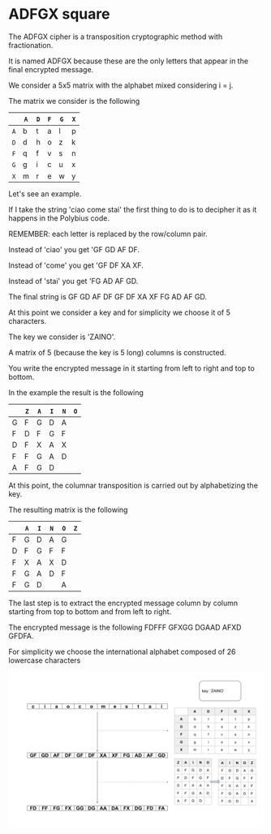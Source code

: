 # ADFGX square

The ADFGX cipher is a transposition cryptographic method with fractionation.

It is named ADFGX because these are the only letters that appear in the final encrypted message.

We consider a 5x5 matrix with the alphabet mixed considering i = j.

The matrix we consider is the following

<table>
    <thead>
      <tr>
        <th></th>
        <th><code>A</code></th>
        <th><code>D</code></th>
        <th><code>F</code></th>
        <th><code>G</code></th>
        <th><code>X</code></th>
      </tr>
    </thead>
    <tbody>
        <tr>
            <td><code>A</code></td>
            <td>b</td>
            <td>t</td>
            <td>a</td>
            <td>l</td>
            <td>p</td>
        </tr>
        <tr>
            <td><code>D</code></td>
            <td>d</td>
            <td>h</td>
            <td>o</td>
            <td>z</td>
            <td>k</td>
        </tr>
        <tr>
            <td><code>F</code></td>
            <td>q</td>
            <td>f</td>
            <td>v</td>
            <td>s</td>
            <td>n</td>
        </tr>
        <tr>
            <td><code>G</code></td>
            <td>g</td>
            <td>i</td>
            <td>c</td>
            <td>u</td>
            <td>x</td>
        </tr>
       <tr>
            <td><code>X</code></td>
            <td>m</td>
            <td>r</td>
            <td>e</td>
            <td>w</td>
            <td>y</td>
        </tr>
    </tbody>
  </table>

Let's see an example.


If I take the string 'ciao come stai' the first thing to do is to decipher it as it happens in the Polybius code.

REMEMBER: each letter is replaced by the row/column pair.

Instead of 'ciao' you get 'GF GD AF DF.

Instead of 'come' you get 'GF DF XA XF.

Instead of 'stai' you get 'FG AD AF GD.

The final string is GF GD AF DF GF DF XA XF FG AD AF GD.

At this point we consider a key and for simplicity we choose it of 5 characters.

The key we consider is 'ZAINO'.

A matrix of 5 (because the key is 5 long) columns is constructed.

You write the encrypted message in it starting from left to right and top to bottom.

In the example the result is the following

<table>
    <thead>
      <tr>
        <th></th>
        <th><code>Z</code></th>
        <th><code>A</code></th>
        <th><code>I</code></th>
        <th><code>N</code></th>
        <th><code>O</code></th>
      </tr>
    </thead>
    <tbody>
        <tr>
            <td>G</td>
            <td>F</td>
            <td>G</td>
            <td>D</td>
            <td>A</td>
        </tr>
        <tr>
            <td>F</td>
            <td>D</td>
            <td>F</td>
            <td>G</td>
            <td>F</td>
        </tr>
        <tr>
            <td>D</td>
            <td>F</td>
            <td>X</td>
            <td>A</td>
            <td>X</td>
        </tr>
        <tr>
            <td>F</td>
            <td>F</td>
            <td>G</td>
            <td>A</td>
            <td>D</td>
        </tr>
       <tr>
            <td>A</td>
            <td>F</td>
            <td>G</td>
            <td>D</td>
            <td> </td>
        </tr>
    </tbody>
  </table>

At this point, the columnar transposition is carried out by alphabetizing the key.

The resulting matrix is ​​the following

<table>
    <thead>
      <tr>
        <th></th>
        <th><code>A</code></th>
        <th><code>I</code></th>
        <th><code>N</code></th>
        <th><code>O</code></th>
        <th><code>Z</code></th>
      </tr>
    </thead>
    <tbody>
        <tr>
            <td>F</td>
            <td>G</td>
            <td>D</td>
            <td>A</td>
            <td>G</td>
        </tr>
        <tr>
            <td>D</td>
            <td>F</td>
            <td>G</td>
            <td>F</td>
            <td>F</td>
        </tr>
        <tr>
            <td>F</td>
            <td>X</td>
            <td>A</td>
            <td>X</td>
            <td>D</td>
        </tr>
        <tr>
            <td>F</td>
            <td>G</td>
            <td>A</td>
            <td>D</td>
            <td>F</td>
        </tr>
       <tr>
            <td>F</td>
            <td>G</td>
            <td>D</td>
            <td> </td>
            <td>A</td>
        </tr>
    </tbody>
  </table>

The last step is to extract the encrypted message column by column starting from top to bottom and from left to right.

The encrypted message is the following FDFFF GFXGG DGAAD AFXD GFDFA.

For simplicity we choose the international alphabet composed of 26 lowercase characters

![ADFGX square](https://github.com/mariocuomo/encryption_methods/blob/main/images/ADFGXcipher.png)
